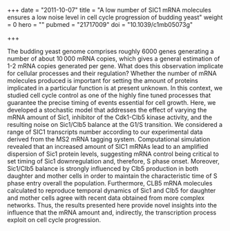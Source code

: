 +++
date = "2011-10-07"
title = "A low number of SIC1 mRNA molecules ensures a low noise level in cell cycle progression of budding yeast"
weight = 0
hero = ""
pubmed = "21717009"
doi = "10.1039/c1mb05073g"

+++

The budding yeast genome comprises roughly 6000 genes generating a number of
about 10 000 mRNA copies, which gives a general estimation of 1-2 mRNA copies
generated per gene. What does this observation implicate for cellular processes
and their regulation? Whether the number of mRNA molecules produced is important
for setting the amount of proteins implicated in a particular function is at
present unknown. In this context, we studied cell cycle control as one of the
highly fine tuned processes that guarantee the precise timing of events
essential for cell growth. Here, we developed a stochastic model that addresses
the effect of varying the mRNA amount of Sic1, inhibitor of the Cdk1-Clb5 kinase
activity, and the resulting noise on Sic1/Clb5 balance at the G1/S transition.
We considered a range of SIC1 transcripts number according to our experimental
data derived from the MS2 mRNA tagging system. Computational simulation revealed
that an increased amount of SIC1 mRNAs lead to an amplified dispersion of Sic1
protein levels, suggesting mRNA control being critical to set timing of Sic1
downregulation and, therefore, S phase onset. Moreover, Sic1/Clb5 balance is
strongly influenced by Clb5 production in both daughter and mother cells in
order to maintain the characteristic time of S phase entry overall the
population. Furthermore, CLB5 mRNA molecules calculated to reproduce temporal
dynamics of Sic1 and Clb5 for daughter and mother cells agree with recent data
obtained from more complex networks. Thus, the results presented here provide
novel insights into the influence that the mRNA amount and, indirectly, the
transcription process exploit on cell cycle progression.
